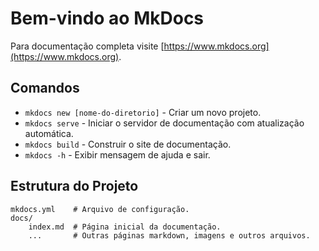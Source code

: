# Bem-vindo ao MkDocs

Para documentação completa visite [https://www.mkdocs.org](https://www.mkdocs.org).

## Comandos

* `mkdocs new [nome-do-diretorio]` - Criar um novo projeto.
* `mkdocs serve` - Iniciar o servidor de documentação com atualização automática.
* `mkdocs build` - Construir o site de documentação.
* `mkdocs -h` - Exibir mensagem de ajuda e sair.

## Estrutura do Projeto

    mkdocs.yml    # Arquivo de configuração.
    docs/
        index.md  # Página inicial da documentação.
        ...       # Outras páginas markdown, imagens e outros arquivos.
